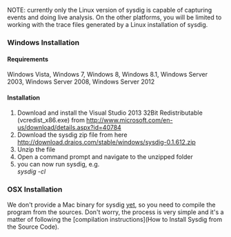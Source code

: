 NOTE: currently only the Linux version of sysdig is capable of capturing events and doing live analysis. On the other platforms, you will be limited to working with the trace files generated by a Linux installation of sysdig.

### Windows Installation

#### Requirements

Windows Vista, Windows 7, Windows 8, Windows 8.1, Windows Server 2003, Windows Server 2008, Windows Server 2012

#### Installation

1. Download and install the Visual Studio 2013 32Bit Redistributable (vcredist_x86.exe) from http://www.microsoft.com/en-us/download/details.aspx?id=40784
2. Download the sysdig zip file from here http://download.draios.com/stable/windows/sysdig-0.1.612.zip  
3. Unzip the file  
4. Open a command prompt and navigate to the unzipped folder  
5. you can now run sysdig, e.g.  
_sysdig -cl_
 

### OSX Installation

We don't provide a Mac binary for sysdig [yet](https://github.com/draios/sysdig/issues/16), so you need to compile the program from the sources. Don't worry, the process is very simple and it's a matter of following the 
[compilation instructions](How to Install Sysdig from the Source Code).